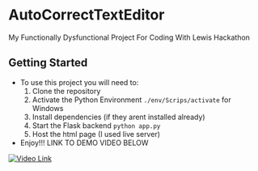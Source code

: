 # AutoCorrectTextEditor
My Functionally Dysfunctional Project For Coding With Lewis Hackathon

## Getting Started
- To use this project you will need to:
  1. Clone the repository
  2. Activate the Python Environment `./env/Scrips/activate` for Windows
  3. Install dependencies (if they arent installed already)
  4. Start the Flask backend `python app.py`
  5. Host the html page (I used live server)
- Enjoy!!!
  LINK TO DEMO VIDEO BELOW
<a href="https://youtu.be/X3JoDn1Wpt8" target="_blank">
    <img src="https://github.com/user-attachments/assets/8ad880d4-2690-4b42-adf4-211665dca417" alt="Video Link">
</a>

